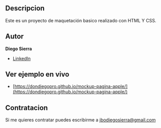 ## Descripcion

Este es un proyecto de maquetación basico realizado con HTML Y CSS.

## Autor

**Diego Sierra**

* [LinkedIn](https://www.linkedin.com/in/dondiegopro)

## Ver ejemplo en vivo

* [https://dondiegopro.github.io/mockup-pagina-apple/](https://dondiegopro.github.io/mockup-pagina-apple/)

## Contratacion
Si me quieres contratar puedes escribirme a jbodiegosierra@gmail.com


